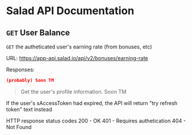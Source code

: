 # Salad API Documentation

## `GET` User Balance
`GET` the autheticated user's earning rate (from bonuses, etc)

URL: https://app-api.salad.io/api/v2/bonuses/earning-rate

Responses:
```json
(probably) Soon TM
```

> Get the user's profile information.
Soon TM

If the user's sAccessToken had expired, the API will return "try refresh token" text instead

HTTP response status codes
200	- OK
401 - Requires authetication
404 - Not Found